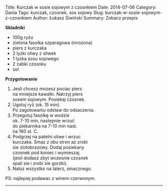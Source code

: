 Title: Kurczak w sosie sojowym z czosnkiem
Date: 2014-07-06
Category: Dania
Tags: kurczak, czosnek, sos sojowy
Slug: kurczak-w-sosie-sojowym-z-czosnkiem
Author: Łukasz Siwiński
Summary: Zobacz przepis

__Skladniki__

* 100g ryżu
* zielona fasolka szparagowa (mrozona)
* piers z kurczaka 
* 2 lyzki oliwy z oliwek
* 1 lyzka sosu sojowego
* 2 zabki czosnku
* sol

__Przygotowanie__

1.  Jesli chcesz mozesz pociac piers  
    na mniejsze kawalki. Natrzyj piers  
    sosem sojowym. Posiekaj czosnek.
2.  Ugotuj ryż (ok. 15 min).  
    Po zagotowaniu odstaw do odsaczenia.
3.  Przegotuj fasolkę w wodzie  
    ok. 7-10 min, nastepnie wrzuć  
    do piekarnika na 7-10 min nast.  
    na 160 st. C. 
4.  Podgrzej na patelni oliwe i wrzuc  
    kurczaka. Smaz z obu stron az zrobi  
    sie zlotobrazowy. Dodaj posiekany  
    czosnek pod koniec i wymieszaj.  
    (jesli dodasz zbyt wczesnie czosnek  
    spali sie i zrobi sie gorzki).
5.  Naloz wszystko na talerz, smacznego.

PS: najlepiej podawac z winem czerwonym.
    
----

